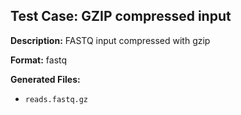 ## Test Case: GZIP compressed input

**Description:** FASTQ input compressed with gzip

**Format:** fastq

**Generated Files:**
- `reads.fastq.gz`
